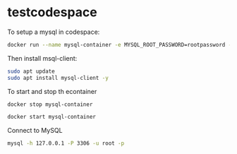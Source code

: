 # testcodespace

To setup a mysql in codespace:

```bash
docker run --name mysql-container -e MYSQL_ROOT_PASSWORD=rootpassword -e MYSQL_DATABASE=mydb -p 3306:3306 -d mysql:latest
```

Then install msql-client:

```bash
sudo apt update
sudo apt install mysql-client -y
```

To start and stop th econtainer

```bash
docker stop mysql-container

docker start mysql-container
```

Connect to MySQL

```bash
mysql -h 127.0.0.1 -P 3306 -u root -p
```